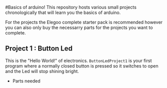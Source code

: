 #Basics of arduino!
This repository hosts various small projects chronologically that will learn you the basics of arduino. 

For the projects the Elegoo complete starter pack is recommended however you can also only buy the necessarry parts for the projects you want to complete.

## Project 1 : Button Led 
This is the "Hello World!" of electronics. 
`ButtonLedProject1` is your first program where a normally closed button is pressed so it switches to open and the Led will stop shining bright.

* Parts needed 
  


